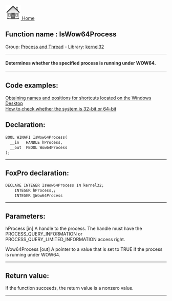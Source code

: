 [<img src="../../images/home.png"> Home ](https://github.com/VFPX/Win32API)  

## Function name : IsWow64Process
Group: [Process and Thread](../../functions_group.md#Process_and_Thread)  -  Library: [kernel32](../../libraries.md#kernel32)  
***  


#### Determines whether the specified process is running under WOW64.
***  


## Code examples:
[Obtaining names and positions for shortcuts located on the Windows Desktop](../../samples/sample_579.md)  
[How to check whether the system is 32-bit or 64-bit](../../samples/sample_580.md)  

## Declaration:
```foxpro  
BOOL WINAPI IsWow64Process(
  __in   HANDLE hProcess,
  __out  PBOOL Wow64Process
);  
```  
***  


## FoxPro declaration:
```foxpro  
DECLARE INTEGER IsWow64Process IN kernel32;
	INTEGER hProcess,;
	INTEGER @Wow64Process  
```  
***  


## Parameters:
hProcess [in]
A handle to the process. The handle must have the PROCESS_QUERY_INFORMATION or PROCESS_QUERY_LIMITED_INFORMATION access right.

Wow64Process [out]
A pointer to a value that is set to TRUE if the process is running under WOW64.  
***  


## Return value:
If the function succeeds, the return value is a nonzero value.  
***  

